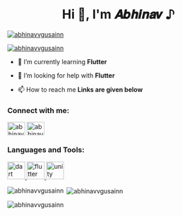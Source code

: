<h1 align="center">Hi 👋, I'm 𝑨𝒃𝒉𝒊𝒏𝒂𝒗 ♪</h1>
<p align="left"> <a href="https://github.com/ryo-ma/github-profile-trophy"><img src="https://github-profile-trophy.vercel.app/?username=abhinavvgusainn" alt="abhinavvgusainn" /></a> </p>

<p align="left"> <a href="https://twitter.com/abhinavvgusainn" target="blank"><img src="https://img.shields.io/twitter/follow/abhinavvgusainn?logo=twitter&style=for-the-badge" alt="abhinavvgusainn" /></a> </p>

- 🌱 I’m currently learning **Flutter**

- 🤝 I’m looking for help with **Flutter**

- 📫 How to reach me **Links are given below**

<h3 align="left">Connect with me:</h3>
<p align="left">
<a href="https://twitter.com/abhinavvgusainn" target="blank"><img align="center" src="https://raw.githubusercontent.com/rahuldkjain/github-profile-readme-generator/master/src/images/icons/Social/twitter.svg" alt="abhinavvgusainn" height="30" width="40" /></a>
<a href="https://instagram.com/abhinavvgusainn" target="blank"><img align="center" src="https://raw.githubusercontent.com/rahuldkjain/github-profile-readme-generator/master/src/images/icons/Social/instagram.svg" alt="abhinavvgusainn" height="30" width="40" /></a>
</p>

<h3 align="left">Languages and Tools:</h3>
<p align="left"> <a href="https://dart.dev" target="_blank" rel="noreferrer"> <img src="https://www.vectorlogo.zone/logos/dartlang/dartlang-icon.svg" alt="dart" width="40" height="40"/> </a> <a href="https://flutter.dev" target="_blank" rel="noreferrer"> <img src="https://www.vectorlogo.zone/logos/flutterio/flutterio-icon.svg" alt="flutter" width="40" height="40"/> </a> <a href="https://unity.com/" target="_blank" rel="noreferrer"> <img src="https://www.vectorlogo.zone/logos/unity3d/unity3d-icon.svg" alt="unity" width="40" height="40"/> </a> </p>

<p><img align="left" src="https://github-readme-stats.vercel.app/api/top-langs?username=abhinavvgusainn&show_icons=true&locale=en&layout=compact" alt="abhinavvgusainn" /></p>

<p>&nbsp;<img align="center" src="https://github-readme-stats.vercel.app/api?username=abhinavvgusainn&show_icons=true&locale=en" alt="abhinavvgusainn" /></p>

<p><img align="center" src="https://github-readme-streak-stats.herokuapp.com/?user=abhinavvgusainn&" alt="abhinavvgusainn" /></p>

